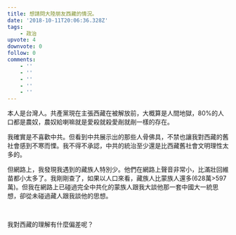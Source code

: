 ```yaml
---
title: 想請問大陸朋友西藏的情況。
date: '2018-10-11T20:06:36.328Z'
tags:
    - 政治
upvote: 4
downvote: 0
follow: 0
comments:
    - ''
    - ''
    - ''
    - ''
    - ''
---
```


<div><p>本人是台灣人。共產黨現在主張西藏在被解放前，大概算是人間地獄，80%的人口都是農奴，農奴給喇嘛就是愛殺就殺愛剮就剮一樣的存在。</p><p>我確實是不喜歡中共。但看到中共展示出的那些人骨佛具，不禁也讓我對西藏的舊社會感到不寒而慄。我不得不承認，中共的統治至少還是比西藏舊社會文明理性太多的。</p><p>但網路上，我發現我遇到的藏族人特別少。他們在網路上聲音非常小，比滿壯回維苗都小太多了。我剛剛查了，如果以人口來看，藏族人比蒙族人還多(628萬&gt;597萬)。但我在網路上已碰過完全中共化的蒙族人跟我大談他那一套中國大一統思想，卻從未碰過藏人跟我談他的思想。</p><p><br></p><p>我對西藏的理解有什麼偏差呢？</p></div>
